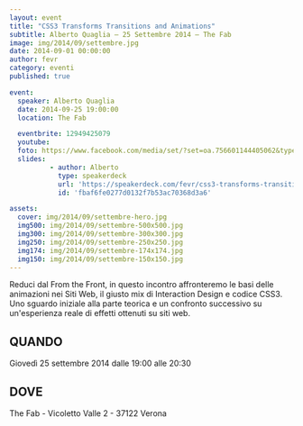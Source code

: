 ```yaml
---
layout: event
title: "CSS3 Transforms Transitions and Animations"
subtitle: Alberto Quaglia – 25 Settembre 2014 – The Fab
image: img/2014/09/settembre.jpg
date: 2014-09-01 00:00:00
author: fevr
category: eventi
published: true

event:
  speaker: Alberto Quaglia
  date: 2014-09-25 19:00:00
  location: The Fab

  eventbrite: 12949425079
  youtube:
  foto: https://www.facebook.com/media/set/?set=oa.756601144405062&type=1
  slides:
          - author: Alberto
            type: speakerdeck
            url: 'https://speakerdeck.com/fevr/css3-transforms-transitions-and-animations'
            id: 'fbaf6fe0277d0132f7b53ac70368d3a6'

assets:
  cover: img/2014/09/settembre-hero.jpg
  img500: img/2014/09/settembre-500x500.jpg
  img300: img/2014/09/settembre-300x300.jpg
  img250: img/2014/09/settembre-250x250.jpg
  img174: img/2014/09/settembre-174x174.jpg
  img150: img/2014/09/settembre-150x150.jpg
---
```


Reduci dal From the Front, in questo incontro affronteremo le basi delle animazioni nei Siti Web,
il giusto mix di Interaction Design e codice CSS3. Uno sguardo iniziale alla parte teorica e un
confronto successivo su un'esperienza reale di effetti ottenuti su siti web.

## QUANDO
Giovedì 25 settembre 2014 dalle 19:00 alle 20:30

## DOVE
The Fab - Vicoletto Valle 2 - 37122 Verona
